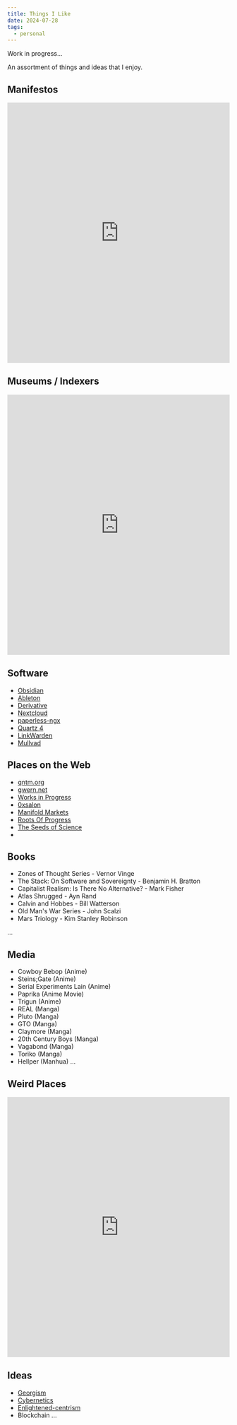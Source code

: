 ```yaml
---
title: Things I Like
date: 2024-07-28
tags: 
  - personal
---
```


Work in progress...

An assortment of things and ideas that I enjoy.
  
## Manifestos

<iframe style="border:none;" width="100%" height="590" src="https://www.are.na/mateo-ares/manifestos-zyzpnx-sk8k/embed" title="manifestos"></iframe>

## Museums / Indexers

<iframe style="border:none;" width="100%" height="590" src="https://www.are.na/mateo-ares/museums-indexers/embed" title="Museums"></iframe>

## Software

- [Obsidian](https://obsidian.md/)
- [Ableton](https://www.ableton.com/en/)
- [Derivative](https://derivative.ca/)
- [Nextcloud](https://nextcloud.com/)
- [paperless-ngx](https://github.com/paperless-ngx/paperless-ngx)
- [Quartz 4](https://quartz.jzhao.xyz/)
- [LinkWarden](https://github.com/linkwarden/linkwarden)
- [Mullvad](https://mullvad.net/en)

## Places on the Web

- [qntm.org](https://qntm.org/)
- [gwern.net](https://gwern.obormot.net/)
- [Works in Progress](https://worksinprogress.co/)
- [0xsalon](https://0xsalon.pubpub.org/)
- [Manifold Markets](https://manifold.markets/)
- [Roots Of Progress](https://newsletter.rootsofprogress.org/)
- [The Seeds of Science](https://www.theseedsofscience.pub/)
-

## Books

- Zones of Thought Series - Vernor Vinge
- The Stack: On Software and Sovereignty - Benjamin H. Bratton
- Capitalist Realism: Is There No Alternative? - Mark Fisher
- Atlas Shrugged - Ayn Rand
- Calvin and Hobbes - Bill Watterson
- Old Man's War Series - John Scalzi
- Mars Triology - Kim Stanley Robinson

...

## Media

- Cowboy Bebop (Anime)
- Steins;Gate (Anime)
- Serial Experiments Lain (Anime)
- Paprika (Anime Movie)
- Trigun (Anime)
- REAL (Manga)
- Pluto (Manga)
- GTO (Manga)
- Claymore (Manga)
- 20th Century Boys (Manga)
- Vagabond (Manga)
- Toriko (Manga)
- Hellper (Manhua)
...

## Weird Places

<iframe style="border:none;" width="100%" height="590" src="https://www.are.na/mateo-ares/weird-places-pbwcbhoc56e/embed" title="Weird Places"></iframe>

## Ideas

- [Georgism](https://blog.m19182.dev/writings/Georgism-and-the-value-of-land)
- [Cybernetics](https://blog.m19182.dev/writings/Cybernetics)
- [Enlightened-centrism](https://www.richardhanania.com/p/towards-an-enlightened-centrism)
- Blockchain
...
